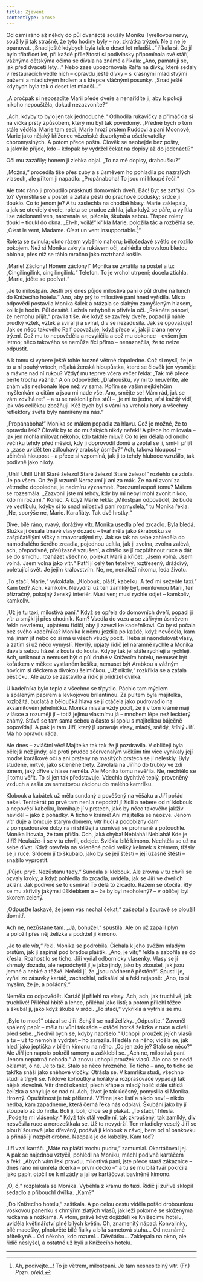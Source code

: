 ```yaml
---
title: Zjevení
contentType: prose
---
```


<section>

Od osmi ráno až někdy do půl dvanácté soužily Moniku Tyrellovou nervy, soužily ji tak strašně, že tyto hodiny byly – no, zkrátka trýzeň. Ne a ne je opanovat. „Snad ještě kdybych byla tak o deset let mladší…“ říkala si. Co jí bylo třiatřicet let, při každé příležitosti si podivínsky připomínala své stáří, vážnýma dětskýma očima se dívala na známé a říkala: „Ano, pamatuji se, jak před dvaceti lety…“ Nebo zase upozorňovala Ralfa na dívky, které sedaly v restauracích vedle nich – opravdu ještě dívky – s krásnými mladistvými pažemi a mladistvým hrdlem a s křepce vláčnými posunky. „Snad ještě kdybych byla tak o deset let mladší…“

„A pročpak si neposadíte Marii přede dveře a nenařídíte ji, aby k pokoji nikoho nepouštěla, dokud nezazvoníte?“

„Ach, kdyby to bylo jen tak jednoduché.“ Odhodila rukavičky a přimáčkla si na víčka prsty způsobem, který mu byl tak povědomý. „Předně bych o tom stále věděla: Marie tam sedí, Marie hrozí prstem Ruddovi a paní Moonové, Marie jako nějaký kříženec vězeňské dozorkyně a ošetřovatelky choromyslných. A potom přece pošta. Člověk se neobejde bez pošty, a jakmile přijde, kdo – kdopak by vydržel čekat na dopisy až do jedenácti?“

Oči mu zazářily; honem ji zlehka objal. „To na mé dopisy, drahoušku?“

„Možná,“ procedila tiše přes zuby a s úsměvem ho pohladila po nazrzlých vlasech, ale přitom ji napadlo: „Propánaboha! To jsou mi hloupé řeči!“

Ale toto ráno ji probudilo prásknutí domovních dveří. Bác! Byt se zatřásl. Co to? Vymrštila se v posteli a zaťala pěsti do prachové podušky; srdce jí tlouklo. Co to jenom je? A tu zaslechla na chodbě hlasy. Marie zaklepala, a jak se otevřely dveře, roleta se prudce zdrhla, jako když se páře, a vylítla i se záclonami ven, narovnala se, plácala, škubala sebou. Třapec rolety tloukl – tloukl do okna. „Eh-h, voilà!“ křikla Marie, položila tác a rozběhla se. „C’est le vent, Madame. C’est un vent insupportable.[^37]“

Roleta se svinula; okno rázem vyběhlo nahoru; bělošedavé světlo se rozlilo pokojem. Než si Monika zakryla rukávem oči, zahlédla obrovskou bledou oblohu, přes niž se táhlo mračno jako roztrhaná košile.

„Marie! Záclony! Honem záclony!“ Monika se zvrátila na postel a tu: „Cingilingilink, cingilingilink.“ Telefon. To je vrchol utrpení; docela ztichla. „Marie, jděte se podívat.“

„Je to milostpán. Jestli prý dnes půjde milostivá paní o půl druhé na lunch do Knížecího hotelu.“ Ano, aby prý to milostivé paní hned vyřídila. Místo odpovědi postavila Monika šálek a otázala se slabým zamyšleným hlasem, kolik je hodin. Půl desáté. Ležela nehybně a přivřela oči. „Řekněte pánovi, že nemohu přijít,“ pravila tiše. Ale když se zavřely dveře, popadl ji náhle prudký vztek, vztek a svíral ji a svíral, div se nezadusila. Jak se opovažuje! Jak se něco takového Ralf opovažuje, když přece ví, jak ji zrána nervy trýzní. Což mu to nepověděla a nevylíčila a což mu dokonce – ovšem jen letmo; něco takového se nemůže říci přímo – nenaznačila, že to nelze odpustit.

A k tomu si vybere ještě tohle hrozné větrné dopoledne. Což si myslí, že je to u ní pouhý vrtoch, nějaká ženská hloupůstka, které se člověk jen vysměje a mávne nad ní rukou? Vždyť mu teprve včera večer řekla: „Tak mě přece berte trochu vážně.“ A on odpověděl: „Drahoušku, vy mi to neuvěříte, ale znám vás neskonale lépe než vy sama. Kořím se vašim nejkřehčím myšlenkám a citům a jsou mi nade vše. Ano, smějte se! Mám rád, jak se vám zdvíhá ret“ – a tu se naklonil přes stůl – „je mi to jedno, aťsi každý vidí, jak vás celičkou zbožňuji. Kéž bych byl s vámi na vrcholu hory a všechny reflektory světa byly namířeny na nás.“

„Propánaboha!“ Monika se málem popadla za hlavu. Což je možné, že to opravdu řekl? Člověk by to do mužských nikdy neřekl! A přece ho milovala – jak jen mohla milovat někoho, kdo takhle mluví! Co to jen dělala od onoho večírku tehdy před měsíci, kdy ji doprovodil domů a zeptal se jí, smí-li přijít a „zase uvidět ten zdlouhavý arabský úsměv?“ Ach, taková hloupost – učiněná hloupost – a přece si vzpomíná, jak ji to tehdy hluboce vzrušilo, tak podivně jako nikdy.

„Uhlí! Uhlí! Uhlí! Staré železo! Staré železo! Staré železo!“ rozlehlo se zdola. Je po všem. On že jí rozumí! Nerozumí jí ani za mák. Že na ni zvoní za větrného dopoledne, je nadmíru významné. Porozumí aspoň tomu? Málem se rozesmála. „Zazvonil jste mi tehdy, kdy by mi nebyl mohl zvonit nikdo, kdo mi rozumí.“ Konec. A když Marie řekla: „Milostpán odpověděl, že bude ve vestibulu, kdyby si to snad milostivá paní rozmyslela,“ tu Monika řekla: „Ne, sporýše ne, Marie. Karafiáty. Tak dvě hrstky.“

Divé, bílé ráno, rvavý, doráživý vítr. Monika usedla před zrcadlo. Byla bledá. Služka jí česala tmavé vlasy dozadu – tvář měla jako škrabošku se zašpičatělými víčky a tmavorudými rty. Jak se tak na sebe zahleděla do namodralého šerého zrcadla, pojednou ucítila, jak ji zvolna, zvolna zalévá, ach, přepodivné, přeúžasné vzrušení, a chtělo se jí rozpřáhnout ruce a dát se do smíchu, rozházet všechno, polekat Marii a křičet: „Jsem volná. Jsem volná. Jsem volná jako vítr.“ Patří jí celý ten tetelivý, roztřesený, dráždivý, poletující svět. Je jejím královstvím. Ne, ne, nenáleží nikomu, leda životu.

„To stačí, Marie,“ vykoktala. „Klobouk, plášť, kabelku. A teď mi sežeňte taxi.“ Kam teď? Ach, kamkoliv. Nevydrží už ten zamlklý byt, nemluvnou Marii, ten přízračný, pokojný ženský interiér. Musí ven; musí rychle odjet – kamkoliv, kamkoliv.

„Už je tu taxi, milostivá paní.“ Když se opřela do domovních dveří, popadl ji vítr a smýkl jí přes chodník. Kam? Vsedla do vozu a se zářivým úsměvem řekla nevrlému, upjatému řidiči, aby ji zavezl ke kadeřníkovi. Co by si počala bez svého kadeřníka? Monika k němu jezdila po každé, když nevěděla, kam má jinam jít nebo co si má u všech všudy počít. Třeba si naondulovat vlasy, a zatím si už něco vymyslí. Nevrlý, upjatý řidič jel náramně rychle a Monika dávala sebou házet z kouta do kouta. Kdyby tak jel stále rychleji a rychleji. Ach, uniknout a nemuset být o půl druhé v Knížecím hotelu, nemuset být koťátkem v měkce vystlaném košíku, nemuset být Arabkou a vážným hovícím si děckem a divokou šelmičkou. „Už nikdy,“ rozkřikla se a zaťala pěstičku. Ale auto se zastavilo a řidič jí přidržel dvířka.

U kadeřníka bylo teplo a všechno se třpytilo. Páchlo tam mýdlem a spáleným papírem a levkojovou brilantinou. Za pultem byla majitelka, rozložitá, buclatá a běloučká hlava se jí otáčela jako pudrovadlo na aksamitovém jehelníčku. Monika mívala vždy pocit, že ji v tom krámě mají v lásce a rozumějí jí – totiž jejímu vlastnímu já – mnohem lépe než leckterý známý. Stává se tam sama sebou a často si spolu s majitelkou báječně popovídají. A pak je tam Jiří, který jí upravuje vlasy, mladý, snědý, štíhlý Jiří. Má ho opravdu ráda.

Ale dnes – zvláštní věc! Majitelka tak tak že ji pozdravila. V obličeji byla bělejší než jindy, ale proti prudce zčervenalým víčkům tím více vynikaly její modré korálkové oči a ani prsteny na masitých prstech se jí neleskly. Byly studené, mrtvé, jako skleněné trety. Zavolala na Jiřího do trubky ve zdi tónem, jaký dříve v hlase neměla. Ale Monika tomu nevěřila. Ne, nechtělo se jí tomu věřit. To si jen tak představuje. Vdechla dychtivě teplý, provoněný vzduch a zašla za sametovou záclonu do malého kamrlíku.

Klobouk a kabátek už měla sundaný a pověšený na věšáku a Jiří pořád nešel. Tentokrát po prvé tam není a nepodrží jí židli a nebere od ní klobouk a nepověsí kabelku, komíhaje jí v prstech, jako by něco takového jakživ neviděl – jako z pohádky. A ticho v krámě! Ani majitelka se neozve. Jenom vítr duje a lomcuje starým domem; vítr hučí a podobizny dam z pompadourské doby na ni shlížejí a usmívají se prohnaně a poťouchle. Monika litovala, že tam přišla. Och, jaká chyba! Neblahá! Neblahá! Kde je Jiří? Neukáže-li se v tu chvíli, odejde. Svlékla bílé kimono. Nechtěla se už na sebe dívat. Když otevřela na skleněné polici veliký kelímek s krémem, třásly se jí ruce. Srdcem jí to škubalo, jako by se její štěstí – její úžasné štěstí – snažilo vyprostit.

„Půjdu pryč. Nezůstanu tady.“ Sundala si klobouk. Ale zrovna v tu chvíli se ozvaly kroky, a když pohlédla do zrcadla, uviděla, jak se Jiří ve dveřích uklání. Jak podivně se to usmívá! To dělá to zrcadlo. Rázem se otočila. Rty se mu zkřivily jakýmsi úšklebkem a – že by byl neoholený? – v obličeji byl skorem zelený.

„Odpusťte laskavě, že jsem vás nechal čekat,“ zašeptal a šouravě se ploužil dovnitř.

Ach ne, nezůstane tam. „Já, bohužel,“ spustila. Ale on už zapálil plyn a položil přes něj želízka a podržel jí kimono.

„Je to ale vítr,“ řekl. Monika se podrobila. Čichala k jeho svěžím mladým prstům, jak jí zapínal pod bradou pláštík. „Ano, je vítr,“ řekla a zabořila se do křesla. Rozhostilo se ticho. Jiří vyňal odbornicky vlásenky. Vlasy se jí shrnuly dozadu, ale nepodchytil jí je jako jindy, jako by zkoušel, jak jsou jemné a hebké a těžké. Neřekl jí, že „jsou nádherně pěstěné“. Spustil je, vyňal ze zásuvky kartáč, zachrchlal, odkašlal si a řekl nejapně: „Ano, to si myslím, že je, a pořádný.“

Neměla co odpovědět. Kartáč jí přilehl na vlasy. Ach, ach, jak truchlivé, jak truchlivé! Přiléhal hbitě a lehce, přiléhal jako listí; a potom přilehl těžce a škubal ji, jako když škube v srdci. „To stačí,“ vykřikla a vytrhla se mu.

„Bylo to moc?“ otázal se Jiří. Schýlil se nad želízky. „Odpusťte.“ Zavoněl spálený papír – měla tu vůni tak ráda – otáčel horká želízka v ruce a civěl před sebe. „Nedivil bych se, kdyby napršelo.“ Uchopil proužek jejích vlasů a tu – už to nemohla vydržet – ho zarazila. Hleděla na něho; viděla se, jak hledí jako jeptiška v bílém kimonu na něho. „Co jen zde je? Stalo se něco?“ Ale Jiří jen napolo pokrčil rameny a zašklebil se. „Ach ne, milostivá paní. Jenom nepatrná nehoda.“ A znovu uchopil proužek vlasů. Ale ona se nedá oklamat, ó ne. Je to tak. Stalo se něco hrozného. To ticho – ano, to ticho se takřka snáší jako sněhové vločky. Otřásla se. V kamrlíku studí, všechno studí a třpytí se. Niklové kohoutky a hořáky a rozprašovače vypadají tak nějak zlovolně. Vítr drnčí okenicí; plech křápe a mladý holič stále střídá želízka a schyluje se nad ní. Ach, život je tak úděsný, pomyslila si Monika. Hrozný. Opuštěnost je tak příšerná. Víříme jako listí a nikdo neví – nikdo nedbá, kam zapadneme, která černá řeka nás odplaví. Škubání jako by jí stoupalo až do hrdla. Bolí ji, bolí; chce se jí plakat. „To stačí,“ hlesla. „Podejte mi vlásenky.“ Když tak stál vedle ní, tak zkroušený, tak zamlklý, div nesvěsila ruce a nerozeštkala se. Už to nevydrží. Ten mladicky veselý Jiří se plouží šouravě jako dřevěný, podává jí klobouk a závoj, bere od ní bankovku a přináší jí nazpět drobné. Nacpala je do kabelky. Kam teď?

Jiří vzal kartáč. „Máte na plášti trochu pudru,“ zamumlal. Okar­táčoval jej. A pak se najednou vztyčil, pohlédl na Moniku, máchl podivně kartáčem a řekl: „Abych vám řekl pravdu, milostivá paní, jste přece stará zákaznice – dnes ráno mi umřela dcerka – první děcko –“ a tu se mu bílá tvář pokrčila jako papír, otočil se k ní zády a jal se kartáčovat bavlněné kimono.

„Ó, ó,“ rozplakala se Monika. Vyběhla z krámu do taxi. Řidič jí zuřivě sklopil sedadlo a přibouchl dvířka. „Kam?“

„Do Knížecího hotelu,“ zaštkala. A po celou cestu viděla pořád drobounkou voskovou panenku s chmýřím zlatých vlasů, jak leží pokorně se složenýma ručkama a nožkama. A vtom, právě když dojížděli ke Knížecímu hotelu, uviděla květinářství plné bílých květin. Oh, znamenitý nápad. Konvalinky, bílé macešky, plnokvěté bílé fialky a bílá sametová stuha… Od neznámé přítelkyně… Od někoho, kdo rozumí… Děvčátku… Zaklepala na okno, ale řidič neslyšel, a ostatně už byli u Knížecího hotelu.

* * *

[^37]: Ah, podívejte…! To je větrem, milostpaní. Je tam nesnesitelný vítr. (Fr.) _Pozn. překl_.

</section>
